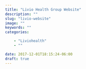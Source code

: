 ```yaml
---
title: "Livio Health Group Website"
description: ""
slug: "livio-website"
image: ""
keywords: ""
categories:

    - "Liviohealth"
    - ""

date: 2017-12-01T18:15:24-06:00
draft: true
---
```

